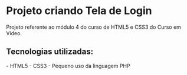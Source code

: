 # Projeto criando Tela de Login
 Projeto referente ao módulo 4 do curso de HTML5 e CSS3 do Curso em Vídeo.

<h2>Tecnologias utilizadas:</h2>
 - HTML5
 - CSS3
 - Pequeno uso da linguagem PHP
